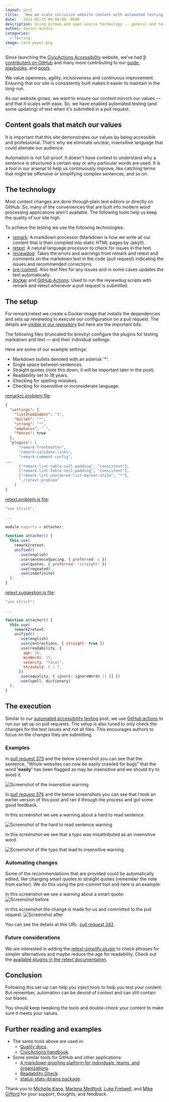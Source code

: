 ```yaml
---
layout: post
title:  "How we scale inclusive website content with automated testing and open source tools"
date:   2021-05-25 06:00:00 -0800
description: Using GitHub and open source technology -- general and text-specific -- we created a continuous text feedback mechanism to help ensure our content mirrors our values.
author: daniel-mundra
categories:
  - Testing
image: card-power.png
---
```


Since launching the [CivicActions Accessibility](https://accessibility.civicactions.com/) website, we've had [9 contributors on GitHub](https://github.com/CivicActions/accessibility) and many more contributing to our [guide](/guide), [playbooks](/playbook), and [posts](/news).

We value openness, agility, inclusiveness and continuous improvement. Ensuring that our site is consistently built makes it easier to maintain in the long-run.

As our website grows, we want to ensure our content mirrors our values — and that it scales with ease. So, we have enabled automated testing (and some updating) of text when it's submitted in a pull request.

## Content goals that match our values

It is important that this site demonstrates our values by being accessible and professional. That's why we eliminate unclear, insensitive language that could alienate our audience.

Automation is not full-proof. It doesn't have context to understand why a sentence is structured a certain way or why particular words are used. It is a tool in our arsenal to help us continuously improve, like catching terms that might be offensive or simplifying complex sentences, and so on.

## The technology

Most content changes are done through plain text editors or directly on GitHub. So, many of the conveniences that are built into modern word processing applications aren't available. The following tools help us keep the quality of our site high.

To achieve the testing we use the following technologies:
* [remark](https://github.com/remarkjs/remark): A markdown processor (Markdown is how we write all our content that is then compiled into static HTML pages by Jekyll).
* [retext](https://github.com/retextjs/retext): A natural language processor to check for issues in the text.
* [reviewdog](https://github.com/reviewdog/reviewdog): Takes the errors and warnings from remark and retext and comments on the markdown text in the code (pull request) indicating the issues and recommended corrections.
* [pre-commit](https://pre-commit.com/): Also test files for any issues and in some cases updates the text automatically.
* [docker](https://www.docker.com/) and [GitHub Actions](https://github.com/features/actions): Used to run the reviewdog scripts with remark and retext whenever a pull request is submitted.

## The setup

For remark/retext we create a Docker image that installs the dependencies and sets up reviewdog to execute our configuration on a pull request. The details are [visible in our repository](https://github.com/CivicActions/accessibility/tree/main/lint) but here are the important bits.

The following files (truncated for brevity) configure the plugins for testing markdown and text — and their individual settings. 

Here are some of our example settings:
* Markdown bullets denoted with an asterisk '*'.
* Single space between sentences.
* Straight quotes (note this down, it will be important later in the post).
* Readability set to 18 years.
* Checking for spelling mistakes.
* Checking for insensitive or inconsiderate language.

[remarkrc.problem file](https://github.com/CivicActions/accessibility/blob/main/lint/config/remarkrc.problem):
```json
{
  "settings": {
    "listItemIndent": "1",
    "bullet": "*",
    "strong": "*",
    "emphasis": "_",
    "fences": true
  },
  "plugins": [
      "remark-frontmatter",
      "remark-validate-links",
      "remark-comment-config",
...
      ["remark-lint-table-cell-padding", "consistent"],
      ["remark-lint-table-cell-padding", "consistent"],
      ["remark-lint-unordered-list-marker-style", "*"],
      "./retext.problem"
    ]
}
```

[retext.problem.js file](https://github.com/CivicActions/accessibility/blob/main/lint/config/retext.problem.js):
```javascript
"use strict";

...

module.exports = attacher;

function attacher() {
  this.use(
    remark2retext,
    unified()
      .use(english)
      .use(sentenceSpacing, { preferred: 1 })
      .use(quotes, { preferred: "straight" })
      .use(repeated)
      .use(indefinite)
  );
}
```

[retext.suggestion.js file](https://github.com/CivicActions/accessibility/blob/main/lint/config/retext.suggestion.js):
```javascript
"use strict";

...

function attacher() {
  this.use(
    remark2retext,
    unified()
      .use(english)
      .use(contractions, { straight: true })
      .use(readability, {
        age: 18,
        minWords: 15,
        severity: "fatal",
        threshold: 5 / 7,
      })
      .use(equality, { ignore: ignoreWords || [] })
      .use(spell, dictionary)
  );
}
```

## The execution

Similar to our [automated accessibility testing](/posts/automated-accessibility-testing-leveraging-github-actions-and-pa11y-ci-with-axe) post, we use [GitHub actions](https://github.com/CivicActions/accessibility/blob/main/.github/workflows/reviewdog.yml) to run our set up on pull requests. The setup is also tuned to only check the changes for the text issues and not all files. This encourages authors to focus on the changes they are submitting.

### Examples

In [pull request 373](https://github.com/CivicActions/accessibility/pull/373/files) and the below screenshot you can see that the sentence, "Whole websites can now be easily crawled for bugs" that the word **'easily'** has been flagged as may be insensitive and we should try to avoid it.

![Screenshot of the insensitive warning](/assets/img/insensitive-text-warning.png)

In [pull request 374](https://github.com/CivicActions/accessibility/pull/374/files) and the below screenshots you can see that I took an earlier version of this post and ran it through the process and got some good feedback.

In this screenshot we see a warning about a hard to read sentence.

![Screenshot of the hard to read sentence warning](/assets/img/hard-to-read-sentence-warning.png)

In this screenshot we see that a typo was misattributed as an insensitive word.

![Screenshot of the typo that lead to insensitive warning](/assets/img/typo-lead-to-insensitive-warning.png)

### Automating changes

Some of the recommendations that are provided could be automatically edited, like changing smart quotes to straight quotes (remember the note from earlier). We do this using the pre-commit tool and here is an example:

In this screenshot we see a warning about a smart quote:
![Screenshot before](/assets/img/smart-quote-warning.png)

In this screenshot the change is made for us and committed to the pull request:
![Screenshot after](/assets/img/smark-quote-fix.png)

You can see the details at this URL: [pull request 342](https://github.com/CivicActions/accessibility/pull/342).

### Future considerations

We are interested in adding the [retext-simplify plugin](https://github.com/retextjs/retext-simplify) to check phrases for simpler alternatives and maybe reduce the age for readability. Check out the [available plugins in the retext documentation](https://github.com/retextjs/retext/blob/main/doc/plugins.md).

## Conclusion

Following this set-up can help you inject tools to help you test your content. But remember, automation can be devoid of context and can still contain our biases. 

You should keep tweaking the tools and double-check your content to make sure it meets your values.

## Further reading and examples
* The same tools above are used in:
  * [Quality docs](https://github.com/sparkartgroup/quality-docs/).
  * [CivicActions handbook](https://github.com/CivicActions/handbook).
* Some similar tools for GitHub and other applications:
  * [A markdown proofing platform for individuals, teams, and organizations](https://github.com/ritterim/markdown-proofing).
  * [Readability Check](https://marketplace.visualstudio.com/items?itemName=jemcclin.readabilitycheck).
  * [status-stats-jbrains package](https://atom.io/packages/status-stats-jbrains).

Thank you to [Michelle Kang](/about/people/michelle-kang), [Marlena Medford](https://civicactions.com/team/marlena-medford), [Luke Fretwell](/about/people/luke-fretwell), and [Mike Gifford](/about/people/mike-gifford) for your support, thoughts, and feedback.
